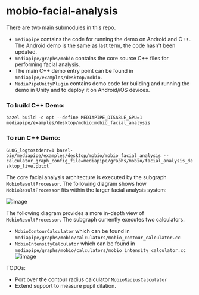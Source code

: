 # mobio-facial-analysis

There are two main submodules in this repo. 
- `mediapipe` contains the code for running the demo on Android and C++. The Android demo is the same as last term, the code hasn't been updated.
- `mediapipe/graphs/mobio` contains the core source C++ files for performing facial analysis. 
- The main C++ demo entry point can be found in `mediapipe/examples/desktop/mobio`.
- `MediaPipeUnityPlugin` contains demo code for building and running the demo in Unity and to deploy it on Android/iOS devices.

### To build C++ Demo:
`bazel build -c opt --define MEDIAPIPE_DISABLE_GPU=1 mediapipe/examples/desktop/mobio:mobio_facial_analysis`

### To run C++ Demo:
`GLOG_logtostderr=1 bazel-bin/mediapipe/examples/desktop/mobio/mobio_facial_analysis --calculator_graph_config_file=mediapipe/graphs/mobio/facial_analysis_desktop_live.pbtxt`

The core facial analysis architecture is executed by the subgraph `MobioResultProcessor`. The following diagram shows how `MobioResultProcessor` fits within the larger facial analysis system:

![image](https://user-images.githubusercontent.com/16181437/155273958-af054653-4e1c-42b4-bd31-cd5fb199dc51.png)

The following diagram provides a more in-depth view of `MobioResultProcessor`. The subgraph currently executes two calculators.
- `MobioContourCalculator` which can be found in `mediapipe/graphs/mobio/calculators/mobio_contour_calculator.cc`
- `MobioIntensityCalculator` which can be found in `mediapipe/graphs/mobio/calculators/mobio_intensity_calculator.cc`
![image](https://user-images.githubusercontent.com/16181437/155273790-25c7fec1-99bb-4cbe-8c0f-5054e6f3f3b6.png)

TODOs:
- Port over the contour radius calculator `MobioRadiusCalculator`
- Extend support to measure pupil dilation.
